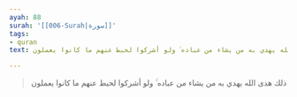 ```yaml
---
ayah: 88
surah: '[[006-Surah|سورة]]'
tags:
- quran
text: ذلك هدى الله يهدي به من يشاء من عباده ۚ ولو أشركوا لحبط عنهم ما كانوا يعملون

---
```

> ذلك هدى الله يهدي به من يشاء من عباده ۚ ولو أشركوا لحبط عنهم ما كانوا يعملون
